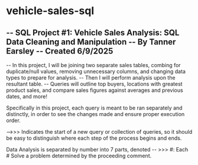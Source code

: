 # vehicle-sales-sql
-- SQL Project #1: Vehicle Sales Analysis: SQL Data Cleaning and Manipulation
-- By Tanner Earsley
-- Created 6/9/2025
-- 
-- In this project, I will be joining two separate sales tables, combing for duplicate/null values, removing unnecessary columns, and changing data types to prepare for analysis.
-- Then I will perform analysis upon the resultant table.
-- Queries will outline top buyers, locations with greatest product sales, and compare sales figures against averages and previous dates, and more!

Specifically in this project, each query is meant to be ran separately and distinctly, in order to see the changes made and ensure proper execution order.

-->>> Indicates the start of a new query or collection of queries, so it should be easy to distinguish where each step of the process begins and ends.

Data Analysis is separated by number into 7 parts, denoted -- >>> #:
Each # Solve a problem determined by the proceeding comment.
